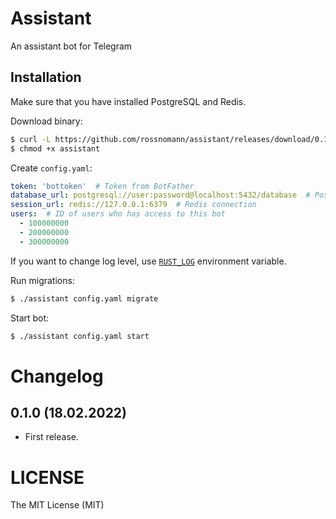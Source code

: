 # Assistant

An assistant bot for Telegram

## Installation

Make sure that you have installed PostgreSQL and Redis.

Download binary:

```sh
$ curl -L https://github.com/rossnomann/assistant/releases/download/0.1.0/assistant-0.1.0_x86_64-linux-gnu --output assistant
$ chmod +x assistant
```

Create `config.yaml`:

```yaml
token: 'bottoken'  # Token from BotFather
database_url: postgresql://user:password@localhost:5432/database  # PostgreSQL connection
session_url: redis://127.0.0.1:6379  # Redis connection
users:  # ID of users who has access to this bot
  - 100000000
  - 200000000
  - 300000000
```

If you want to change log level, use [`RUST_LOG`](https://docs.rs/env_logger/0.9.0/env_logger/) environment variable.

Run migrations:

```sh
$ ./assistant config.yaml migrate
```

Start bot:

```sh
$ ./assistant config.yaml start
````

# Changelog

## 0.1.0 (18.02.2022)

- First release.

# LICENSE

The MIT License (MIT)
